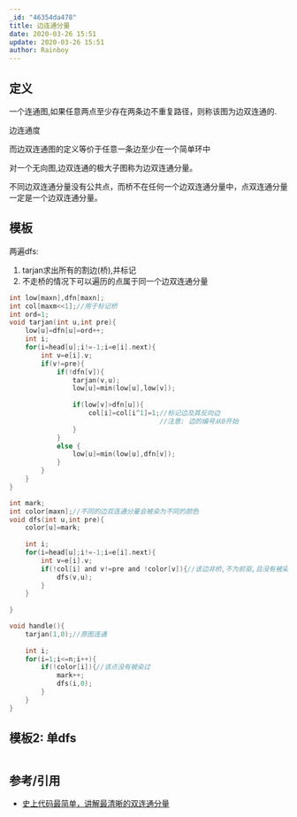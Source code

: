 ```yaml
---
_id: "46354da478"
title: 边连通分量
date: 2020-03-26 15:51
update: 2020-03-26 15:51
author: Rainboy
---
```



## 定义

一个连通图,如果任意两点至少存在两条边不重复路径，则称该图为边双连通的.

边连通度


而边双连通图的定义等价于任意一条边至少在一个简单环中

对一个无向图,边双连通的极大子图称为边双连通分量。


不同边双连通分量没有公共点，而桥不在任何一个边双连通分量中，点双连通分量一定是一个边双连通分量。

## 模板

<!-- template start -->

两遍dfs:

1. tarjan求出所有的割边(桥),并标记
2. 不走桥的情况下可以遍历的点属于同一个边双连通分量

```c
int low[maxn],dfn[maxn];
int col[maxm<<1];//用于标记桥
int ord=1;
void tarjan(int u,int pre){
    low[u]=dfn[u]=ord++;
    int i;
    for(i=head[u];i!=-1;i=e[i].next){
        int v=e[i].v;
        if(v!=pre){
            if(!dfn[v]){
         		tarjan(v,u);
            	low[u]=min(low[u],low[v]);
            
            	if(low[v]>dfn[u]){
                	col[i]=col[i^1]=1;//标记边及其反向边
                	                  //注意: 边的编号从0开始
                }
            }
            else {
                low[u]=min(low[u],dfn[v]);
            }
        }
    }
}

int mark;
int color[maxn];//不同的边双连通分量会被染为不同的颜色
void dfs(int u,int pre){
    color[u]=mark;
    
    int i;
    for(i=head[u];i!=-1;i=e[i].next){
        int v=e[i].v;
        if(!col[i] and v!=pre and !color[v]){//该边非桥,不为前驱,且没有被染色
            dfs(v,u);
        }
    }
    
}

void handle(){
    tarjan(1,0);//原图连通
    
    int i;
    for(i=1;i<=n;i++){
        if(!color[i]){//该点没有被染过
            mark++;
            dfs(i,0);
        }
    }
}
```
<!-- template end -->


## 模板2: 单dfs

```c
```

## 参考/引用

- [史上代码最简单，讲解最清晰的双连通分量](https://www.cnblogs.com/kamimxr/p/11053539.html)
